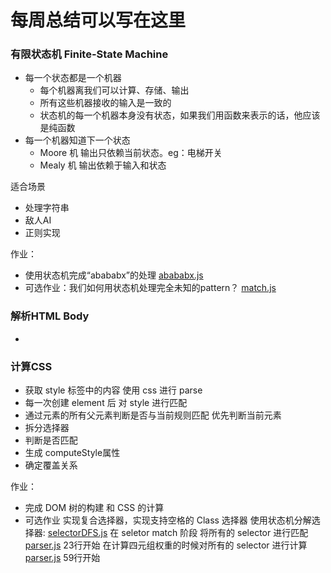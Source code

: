 # 每周总结可以写在这里

### 有限状态机 Finite-State Machine

- 每一个状态都是一个机器
  - 每个机器离我们可以计算、存储、输出
  - 所有这些机器接收的输入是一致的
  - 状态机的每一个机器本身没有状态，如果我们用函数来表示的话，他应该是纯函数
- 每一个机器知道下一个状态
  - Moore 机 输出只依赖当前状态。eg：电梯开关
  - Mealy 机 输出依赖于输入和状态

适合场景
- 处理字符串
- 敌人AI
- 正则实现

作业：
  - 使用状态机完成“abababx”的处理
    [abababx.js](./abababx.js)
  - 可选作业：我们如何用状态机处理完全未知的pattern？
    [match.js](./match.js)

### 解析HTML Body

- 

### 计算CSS

- 获取 style 标签中的内容 使用 css 进行 parse
- 每一次创建 element 后 对 style 进行匹配
- 通过元素的所有父元素判断是否与当前规则匹配 优先判断当前元素
- 拆分选择器
- 判断是否匹配
- 生成 computeStyle属性
- 确定覆盖关系



作业：
  - 完成 DOM 树的构建 和 CSS 的计算
  - 可选作业 实现复合选择器，实现支持空格的 Class 选择器
  使用状态机分解选择器: [selectorDFS.js](./selectorDFS.js)
  在 seletor match 阶段 将所有的 selector 进行匹配 [parser.js](./parser.js) 23行开始
  在计算四元组权重的时候对所有的 selector 进行计算 [parser.js](./parser.js) 59行开始